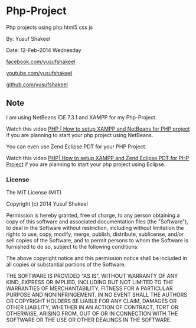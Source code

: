 Php-Project
===========

Php projects using php html5 css js

By: Yusuf Shakeel

Date: 12-Feb-2014 Wednesday

[facebook.com/yusufshakeel](https://www.facebook.com/yusufshakeel)

[youtube.com/yusufshakeel](https://www.youtube.com/yusufshakeel)

[github.com/yusufshakeel](https://www.github.com/yusufshakeel)


Note
----

I am using NetBeans IDE 7.3.1 and XAMPP for my Php-Project.

Watch this video [PHP | How to setup XAMPP and NetBeans for PHP project](http://www.youtube.com/watch?v=AY5qm8XnbkY&list=PLG6ePePp5vvZw0YAy9yWHAAjvWM-vFrki&feature=c4-overview-vl) if you are planning to start your php project using NetBeans.

You can even use Zend Eclipse PDT for your PHP Project.

Watch this video [PHP| How to setup XAMPP and Zend Eclipse PDT for PHP Project](http://www.youtube.com/watch?v=Us5i6H0hLp8&feature=c4-overview&list=UUaqGoweuUdGFGEJA3fl6slg) if you are planning to start your php project using Eclipse.


### License

The MIT License (MIT)

Copyright (c) 2014 Yusuf Shakeel

Permission is hereby granted, free of charge, to any person obtaining a copy of
this software and associated documentation files (the "Software"), to deal in
the Software without restriction, including without limitation the rights to
use, copy, modify, merge, publish, distribute, sublicense, and/or sell copies of
the Software, and to permit persons to whom the Software is furnished to do so,
subject to the following conditions:

The above copyright notice and this permission notice shall be included in all
copies or substantial portions of the Software.

THE SOFTWARE IS PROVIDED "AS IS", WITHOUT WARRANTY OF ANY KIND, EXPRESS OR
IMPLIED, INCLUDING BUT NOT LIMITED TO THE WARRANTIES OF MERCHANTABILITY, FITNESS
FOR A PARTICULAR PURPOSE AND NONINFRINGEMENT. IN NO EVENT SHALL THE AUTHORS OR
COPYRIGHT HOLDERS BE LIABLE FOR ANY CLAIM, DAMAGES OR OTHER LIABILITY, WHETHER
IN AN ACTION OF CONTRACT, TORT OR OTHERWISE, ARISING FROM, OUT OF OR IN
CONNECTION WITH THE SOFTWARE OR THE USE OR OTHER DEALINGS IN THE SOFTWARE.
